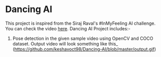 # Dancing AI
 This project is inspired from the Siraj Raval's #InMyFeeling AI challenge. You can check the video [here](https://www.youtube.com/watch?v=prswDGGmYaE&feature=youtu.be).
Dancing AI Project includes:-
 1. Pose detection in the given sample video using OpenCV and COCO dataset. Output video will look something like this_ (https://github.com/keshavoct98/Dancing-AI/blob/master/output.gif)
